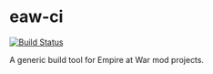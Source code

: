 # eaw-ci
[![Build Status](https://travis-ci.com/AlamoEngine-Tools/eaw-ci.svg?branch=master)](https://travis-ci.com/AlamoEngine-Tools/eaw-ci)

A generic build tool for Empire at War mod projects.
